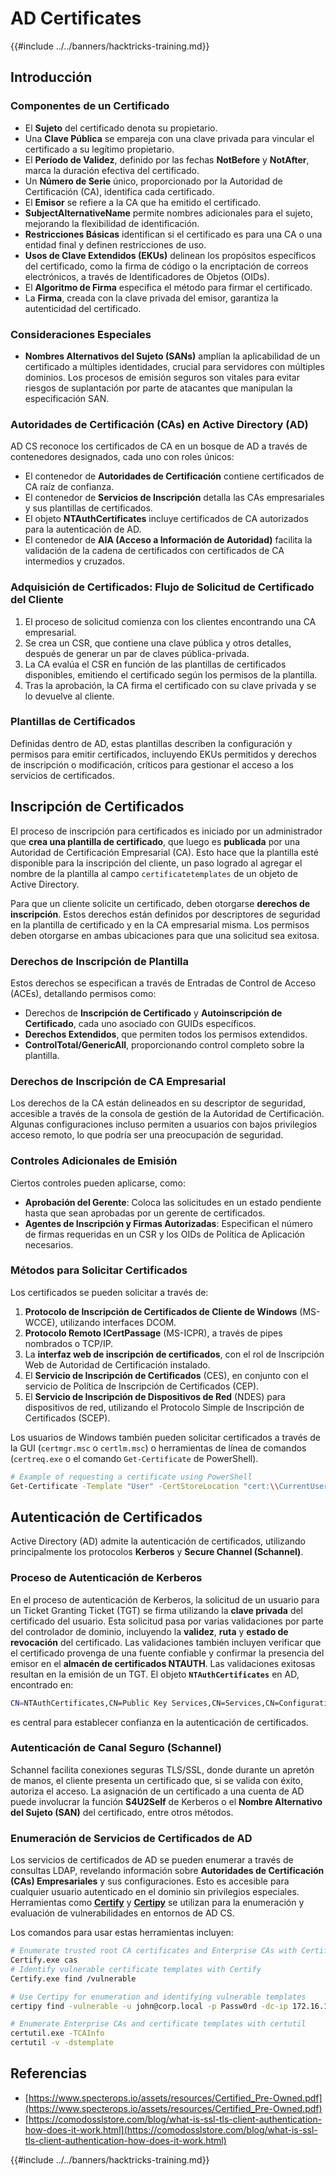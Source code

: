 # AD Certificates

{{#include ../../banners/hacktricks-training.md}}

## Introducción

### Componentes de un Certificado

- El **Sujeto** del certificado denota su propietario.
- Una **Clave Pública** se empareja con una clave privada para vincular el certificado a su legítimo propietario.
- El **Período de Validez**, definido por las fechas **NotBefore** y **NotAfter**, marca la duración efectiva del certificado.
- Un **Número de Serie** único, proporcionado por la Autoridad de Certificación (CA), identifica cada certificado.
- El **Emisor** se refiere a la CA que ha emitido el certificado.
- **SubjectAlternativeName** permite nombres adicionales para el sujeto, mejorando la flexibilidad de identificación.
- **Restricciones Básicas** identifican si el certificado es para una CA o una entidad final y definen restricciones de uso.
- **Usos de Clave Extendidos (EKUs)** delinean los propósitos específicos del certificado, como la firma de código o la encriptación de correos electrónicos, a través de Identificadores de Objetos (OIDs).
- El **Algoritmo de Firma** especifica el método para firmar el certificado.
- La **Firma**, creada con la clave privada del emisor, garantiza la autenticidad del certificado.

### Consideraciones Especiales

- **Nombres Alternativos del Sujeto (SANs)** amplían la aplicabilidad de un certificado a múltiples identidades, crucial para servidores con múltiples dominios. Los procesos de emisión seguros son vitales para evitar riesgos de suplantación por parte de atacantes que manipulan la especificación SAN.

### Autoridades de Certificación (CAs) en Active Directory (AD)

AD CS reconoce los certificados de CA en un bosque de AD a través de contenedores designados, cada uno con roles únicos:

- El contenedor de **Autoridades de Certificación** contiene certificados de CA raíz de confianza.
- El contenedor de **Servicios de Inscripción** detalla las CAs empresariales y sus plantillas de certificados.
- El objeto **NTAuthCertificates** incluye certificados de CA autorizados para la autenticación de AD.
- El contenedor de **AIA (Acceso a Información de Autoridad)** facilita la validación de la cadena de certificados con certificados de CA intermedios y cruzados.

### Adquisición de Certificados: Flujo de Solicitud de Certificado del Cliente

1. El proceso de solicitud comienza con los clientes encontrando una CA empresarial.
2. Se crea un CSR, que contiene una clave pública y otros detalles, después de generar un par de claves pública-privada.
3. La CA evalúa el CSR en función de las plantillas de certificados disponibles, emitiendo el certificado según los permisos de la plantilla.
4. Tras la aprobación, la CA firma el certificado con su clave privada y se lo devuelve al cliente.

### Plantillas de Certificados

Definidas dentro de AD, estas plantillas describen la configuración y permisos para emitir certificados, incluyendo EKUs permitidos y derechos de inscripción o modificación, críticos para gestionar el acceso a los servicios de certificados.

## Inscripción de Certificados

El proceso de inscripción para certificados es iniciado por un administrador que **crea una plantilla de certificado**, que luego es **publicada** por una Autoridad de Certificación Empresarial (CA). Esto hace que la plantilla esté disponible para la inscripción del cliente, un paso logrado al agregar el nombre de la plantilla al campo `certificatetemplates` de un objeto de Active Directory.

Para que un cliente solicite un certificado, deben otorgarse **derechos de inscripción**. Estos derechos están definidos por descriptores de seguridad en la plantilla de certificado y en la CA empresarial misma. Los permisos deben otorgarse en ambas ubicaciones para que una solicitud sea exitosa.

### Derechos de Inscripción de Plantilla

Estos derechos se especifican a través de Entradas de Control de Acceso (ACEs), detallando permisos como:

- Derechos de **Inscripción de Certificado** y **Autoinscripción de Certificado**, cada uno asociado con GUIDs específicos.
- **Derechos Extendidos**, que permiten todos los permisos extendidos.
- **ControlTotal/GenericAll**, proporcionando control completo sobre la plantilla.

### Derechos de Inscripción de CA Empresarial

Los derechos de la CA están delineados en su descriptor de seguridad, accesible a través de la consola de gestión de la Autoridad de Certificación. Algunas configuraciones incluso permiten a usuarios con bajos privilegios acceso remoto, lo que podría ser una preocupación de seguridad.

### Controles Adicionales de Emisión

Ciertos controles pueden aplicarse, como:

- **Aprobación del Gerente**: Coloca las solicitudes en un estado pendiente hasta que sean aprobadas por un gerente de certificados.
- **Agentes de Inscripción y Firmas Autorizadas**: Especifican el número de firmas requeridas en un CSR y los OIDs de Política de Aplicación necesarios.

### Métodos para Solicitar Certificados

Los certificados se pueden solicitar a través de:

1. **Protocolo de Inscripción de Certificados de Cliente de Windows** (MS-WCCE), utilizando interfaces DCOM.
2. **Protocolo Remoto ICertPassage** (MS-ICPR), a través de pipes nombrados o TCP/IP.
3. La **interfaz web de inscripción de certificados**, con el rol de Inscripción Web de Autoridad de Certificación instalado.
4. El **Servicio de Inscripción de Certificados** (CES), en conjunto con el servicio de Política de Inscripción de Certificados (CEP).
5. El **Servicio de Inscripción de Dispositivos de Red** (NDES) para dispositivos de red, utilizando el Protocolo Simple de Inscripción de Certificados (SCEP).

Los usuarios de Windows también pueden solicitar certificados a través de la GUI (`certmgr.msc` o `certlm.msc`) o herramientas de línea de comandos (`certreq.exe` o el comando `Get-Certificate` de PowerShell).
```bash
# Example of requesting a certificate using PowerShell
Get-Certificate -Template "User" -CertStoreLocation "cert:\\CurrentUser\\My"
```
## Autenticación de Certificados

Active Directory (AD) admite la autenticación de certificados, utilizando principalmente los protocolos **Kerberos** y **Secure Channel (Schannel)**.

### Proceso de Autenticación de Kerberos

En el proceso de autenticación de Kerberos, la solicitud de un usuario para un Ticket Granting Ticket (TGT) se firma utilizando la **clave privada** del certificado del usuario. Esta solicitud pasa por varias validaciones por parte del controlador de dominio, incluyendo la **validez**, **ruta** y **estado de revocación** del certificado. Las validaciones también incluyen verificar que el certificado provenga de una fuente confiable y confirmar la presencia del emisor en el **almacén de certificados NTAUTH**. Las validaciones exitosas resultan en la emisión de un TGT. El objeto **`NTAuthCertificates`** en AD, encontrado en:
```bash
CN=NTAuthCertificates,CN=Public Key Services,CN=Services,CN=Configuration,DC=<domain>,DC=<com>
```
es central para establecer confianza en la autenticación de certificados.

### Autenticación de Canal Seguro (Schannel)

Schannel facilita conexiones seguras TLS/SSL, donde durante un apretón de manos, el cliente presenta un certificado que, si se valida con éxito, autoriza el acceso. La asignación de un certificado a una cuenta de AD puede involucrar la función **S4U2Self** de Kerberos o el **Nombre Alternativo del Sujeto (SAN)** del certificado, entre otros métodos.

### Enumeración de Servicios de Certificados de AD

Los servicios de certificados de AD se pueden enumerar a través de consultas LDAP, revelando información sobre **Autoridades de Certificación (CAs) Empresariales** y sus configuraciones. Esto es accesible para cualquier usuario autenticado en el dominio sin privilegios especiales. Herramientas como **[Certify](https://github.com/GhostPack/Certify)** y **[Certipy](https://github.com/ly4k/Certipy)** se utilizan para la enumeración y evaluación de vulnerabilidades en entornos de AD CS.

Los comandos para usar estas herramientas incluyen:
```bash
# Enumerate trusted root CA certificates and Enterprise CAs with Certify
Certify.exe cas
# Identify vulnerable certificate templates with Certify
Certify.exe find /vulnerable

# Use Certipy for enumeration and identifying vulnerable templates
certipy find -vulnerable -u john@corp.local -p Passw0rd -dc-ip 172.16.126.128

# Enumerate Enterprise CAs and certificate templates with certutil
certutil.exe -TCAInfo
certutil -v -dstemplate
```
## Referencias

- [https://www.specterops.io/assets/resources/Certified_Pre-Owned.pdf](https://www.specterops.io/assets/resources/Certified_Pre-Owned.pdf)
- [https://comodosslstore.com/blog/what-is-ssl-tls-client-authentication-how-does-it-work.html](https://comodosslstore.com/blog/what-is-ssl-tls-client-authentication-how-does-it-work.html)

{{#include ../../banners/hacktricks-training.md}}
